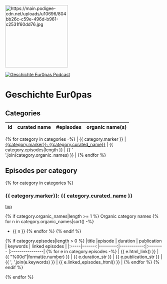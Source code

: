 <a href="https://geschichteeuropas.podigee.io/">
<img src="https://main.podigee-cdn.net/uploads/u10696/804bb26c-c59e-496d-b961-c2531f60dd76.jpg" alt="https://main.podigee-cdn.net/uploads/u10696/804bb26c-c59e-496d-b961-c2531f60dd76.jpg" width="200">
</a>

[![Geschichte Eur0pas Podcast](https://img.shields.io/static/v1?label=Tobias%20Jakobi&message=geschichteeuropas.podigee.io&color=orange&logo=podcast%20index)](https://geschichteeuropas.podigee.io/)

<a id="top"></a>

# Geschichte Eur0pas

<a id="categories"></a>

## Categories

| id  | curated name | #episodes | organic name(s) |
|-----|:-------------|----------:|-----------------|
{% for category in categories -%}
| {{ category.marker }} | [{{category.marker}}: {{category.curated_name}}](#{{category.html_anchor_name()}}) | {{ category.episodes|length }} | {{ '<br>'.join(category.organic_names) }} |
{% endfor %}


## Episodes per category

{% for category in categories %}

<a id="{{ category.html_anchor_name() }}"></a>
### {{ category.marker}}: {{ category.curated_name }}
[top](#top)

{% if category.organic_names|length >= 1 %}
Organic category names
{% for n in category.organic_names|sort() -%}
- {{ n }}
{% endfor %}
{% endif %}

{% if category.episodes|length > 0 %}
|title |episode | duration | publication | keywords | linked episodes |
|:-----|-------:|---------:|------------:|:-------- |:----------------|
{% for e in category.episodes -%}
| {{ e.html_link() }} | {{ "%00d"|format(e.number) }} | {{ e.duration_str }} | {{ e.publication_str }} | {{ ', '.join(e.keywords) }} | {{ e.linked_episodes_html() }} |
{% endfor %}
{% endif %}

{% endfor %}
